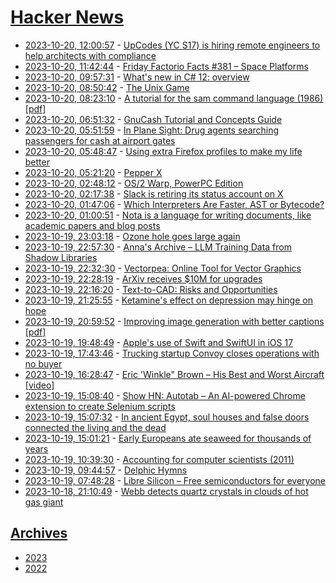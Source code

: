 # [Hacker News](https://kherrick.github.io/hacker-news/)

* [2023-10-20, 12:00:57](https://news.ycombinator.com/item?id=37954980) - [UpCodes (YC S17) is hiring remote engineers to help architects with compliance](https://up.codes/careers)
* [2023-10-20, 11:42:44](https://news.ycombinator.com/item?id=37954854) - [Friday Factorio Facts #381 – Space Platforms](https://factorio.com/blog/post/fff-381)
* [2023-10-20, 09:57:31](https://news.ycombinator.com/item?id=37954171) - [What's new in C# 12: overview](https://pvs-studio.com/en/blog/posts/csharp/1074/)
* [2023-10-20, 08:50:42](https://news.ycombinator.com/item?id=37953741) - [The Unix Game](https://unixgame.io/unix50)
* [2023-10-20, 08:23:10](https://news.ycombinator.com/item?id=37953569) - [A tutorial for the sam command language (1986) [pdf]](http://doc.cat-v.org/bell_labs/sam_lang_tutorial/sam_tut.pdf)
* [2023-10-20, 06:51:32](https://news.ycombinator.com/item?id=37953094) - [GnuCash Tutorial and Concepts Guide](https://www.gnucash.org/viewdoc.phtml?rev=5&lang=C&doc=guide)
* [2023-10-20, 05:51:59](https://news.ycombinator.com/item?id=37952741) - [In Plane Sight: Drug agents searching passengers for cash at airport gates](https://www.atlantanewsfirst.com/2023/10/19/plane-sight-drug-agents-searching-passengers-cash-airport-gates/)
* [2023-10-20, 05:48:47](https://news.ycombinator.com/item?id=37952719) - [Using extra Firefox profiles to make my life better](https://utcc.utoronto.ca/~cks/space/blog/web/FirefoxExtraProfilesHack)
* [2023-10-20, 05:21:20](https://news.ycombinator.com/item?id=37952597) - [Pepper X](https://en.wikipedia.org/wiki/Pepper_X)
* [2023-10-20, 02:48:12](https://news.ycombinator.com/item?id=37951837) - [OS/2 Warp, PowerPC Edition](http://ps-2.kev009.com/michaln/history/os2ppc/index.html)
* [2023-10-20, 02:17:38](https://news.ycombinator.com/item?id=37951579) - [Slack is retiring its status account on X](https://www.theverge.com/2023/10/19/23924662/slack-status-account-retiring-x-twitter)
* [2023-10-20, 01:47:06](https://news.ycombinator.com/item?id=37951343) - [Which Interpreters Are Faster, AST or Bytecode?](https://stefan-marr.de/2023/10/ast-vs-bytecode-interpreters/)
* [2023-10-20, 01:00:51](https://news.ycombinator.com/item?id=37950952) - [Nota is a language for writing documents, like academic papers and blog posts](https://nota-lang.org/#def-nota)
* [2023-10-19, 23:03:18](https://news.ycombinator.com/item?id=37949994) - [Ozone hole goes large again](https://www.esa.int/Applications/Observing_the_Earth/Copernicus/Sentinel-5P/Ozone_hole_goes_large_again)
* [2023-10-19, 22:57:30](https://news.ycombinator.com/item?id=37949950) - [Anna's Archive – LLM Training Data from Shadow Libraries](https://annas-archive.org/llm)
* [2023-10-19, 22:32:30](https://news.ycombinator.com/item?id=37949688) - [Vectorpea: Online Tool for Vector Graphics](https://www.vectorpea.com/)
* [2023-10-19, 22:28:19](https://news.ycombinator.com/item?id=37949656) - [ArXiv receives $10M for upgrades](https://news.cornell.edu/stories/2023/10/research-repository-arxiv-receives-10m-upgrades)
* [2023-10-19, 22:16:20](https://news.ycombinator.com/item?id=37949504) - [Text-to-CAD: Risks and Opportunities](https://thegradient.pub/text-to-cad/)
* [2023-10-19, 21:25:55](https://news.ycombinator.com/item?id=37948938) - [Ketamine's effect on depression may hinge on hope](https://med.stanford.edu/news/all-news/2023/10/ketamine.html)
* [2023-10-19, 20:59:52](https://news.ycombinator.com/item?id=37948648) - [Improving image generation with better captions [pdf]](https://cdn.openai.com/papers/dall-e-3.pdf)
* [2023-10-19, 19:48:49](https://news.ycombinator.com/item?id=37947772) - [Apple's use of Swift and SwiftUI in iOS 17](https://blog.timac.org/2023/1019-state-of-swift-and-swiftui-ios17/)
* [2023-10-19, 17:43:46](https://news.ycombinator.com/item?id=37946017) - [Trucking startup Convoy closes operations with no buyer](https://www.bloomberg.com/news/articles/2023-10-19/bezos-backed-startup-convoy-closes-operations-with-no-buyer)
* [2023-10-19, 16:28:47](https://news.ycombinator.com/item?id=37945006) - [Eric 'Winkle\" Brown – His Best and Worst Aircraft [video]](https://www.youtube.com/watch?v=37cG_LcrNhI)
* [2023-10-19, 15:08:40](https://news.ycombinator.com/item?id=37943931) - [Show HN: Autotab – An AI-powered Chrome extension to create Selenium scripts](https://www.autotab.com/)
* [2023-10-19, 15:07:32](https://news.ycombinator.com/item?id=37943920) - [In ancient Egypt, soul houses and false doors connected the living and the dead](https://www.atlasobscura.com/articles/ancient-egypt-soul-houses-false-doors)
* [2023-10-19, 15:01:21](https://news.ycombinator.com/item?id=37943843) - [Early Europeans ate seaweed for thousands of years](https://www.smithsonianmag.com/smart-news/early-europeans-ate-seaweed-and-aquatic-plants-180983102/)
* [2023-10-19, 10:39:30](https://news.ycombinator.com/item?id=37940973) - [Accounting for computer scientists (2011)](https://martin.kleppmann.com/2011/03/07/accounting-for-computer-scientists.html)
* [2023-10-19, 09:44:57](https://news.ycombinator.com/item?id=37940601) - [Delphic Hymns](https://en.wikipedia.org/wiki/Delphic_Hymns)
* [2023-10-19, 07:48:28](https://news.ycombinator.com/item?id=37939764) - [Libre Silicon – Free semiconductors for everyone](https://libresilicon.com/)
* [2023-10-18, 21:10:49](https://news.ycombinator.com/item?id=37934817) - [Webb detects quartz crystals in clouds of hot gas giant](https://phys.org/news/2023-10-webb-quartz-crystals-clouds-hot.html)

## [Archives](archives/index.md)

* [2023](archives/2023/index.md)
* [2022](archives/2022/index.md)
